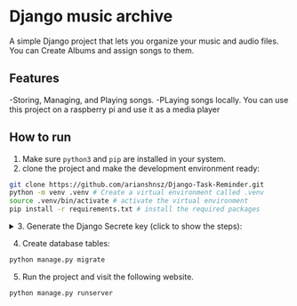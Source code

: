 # Django music archive
A simple Django project that lets you organize your music and audio files.
You can Create Albums and assign songs to them.

## Features
  -Storing, Managing, and Playing songs.
  -PLaying songs locally. You can use this project on a raspberry pi and use it as a media player
## How to run

1. Make sure `python3` and `pip` are installed in your system.
2. clone the project and make the development environment ready:

```bash
git clone https://github.com/arianshnsz/Django-Task-Reminder.git
python -m venv .venv # Create a virtual environment called .venv
source .venv/bin/activate # activate the virtual environment
pip install -r requirements.txt # install the required packages
```
<details>

<summary> 
3. Generate the Django Secrete key (click to show the steps): 
</summary>

   * Access the Python Interactive Shell:
   
   ```bash
   django-admin shell
   ```
   
   * Import the `get_random_secret_key()` function from `django.core.management.utils`:
   
   ```bash
   from django.core.management.utils import get_random_secret_key
   ```
   
   * Generate the Secrete key using `get_random_secret_key()` function:
   
   ```bash
   get_random_secret_key()
   ```
   
   * In the existing directory, create a file name `.env` and paste the following line inside it:
   
   ```
   SECRET_KEY = "... paste your generated secret key ..."
   ```
</details>

4. Create database tables:
```bash
python manage.py migrate
```
5. Run the project and visit the following website.
```bash
python manage.py runserver
```
